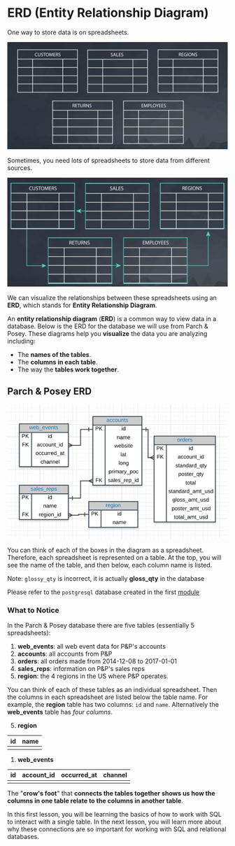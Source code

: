 # ERD (Entity Relationship Diagram)

One way to store data is on spreadsheets.

![erd 1](./images/01_erd.png)

Sometimes, you need lots of spreadsheets to store data from different sources.

![erd 2](./images/02_erd.png)

We can visualize the relationships between these spreadsheets using an **ERD**, which stands for **Entity Relationship Diagram**.

An **entity relationship diagram** (**ERD**) is a common way to view data in a database. Below is the ERD for the database we will use from Parch & Posey. These diagrams help you **visualize** the data you are analyzing including:

- The **names of the tables**.
- The **columns in each table**.
- The way the **tables work together**.

## Parch & Posey ERD

![erd 3](./images/03_erd_parchposey.png)

You can think of each of the boxes in the diagram as a spreadsheet. Therefore, each spreadsheet is represented on a table. At the top, you will see the name of the table, and then below, each column name is listed.

Note: `glossy_qty` is incorrect, it is actually **gloss_qty** in the database

Please refer to the `postgresql` database created in the first [module](../00_psql_setup/05_parch_posey.md)

### What to Notice

In the Parch & Posey database there are five tables (essentially 5 spreadsheets):

1. **web_events**: all web event data for P&P's accounts
2. **accounts**: all accounts from P&P
3. **orders**: all orders made from 2014-12-08 to 2017-01-01
4. **sales_reps**: information on P&P's sales reps
5. **region**: the 4 regions in the US where P&P operates.

You can think of each of these tables as an individual spreadsheet. Then the columns in each spreadsheet are listed below the table name. For example, the **region** table has two columns: `id` and `name`. Alternatively the **web_events** table has *four columns*.


5. **region**

| id | name|
|----|-----|
|    |     |

1. **web_events**

| id | account_id  | occurred_at  | channel  |
|:---| :---------: | :----------: | -------: |
|    |             |              |          |


The "**crow's foot**" that **connects the tables together shows us how the columns in one table relate to the columns in another table**.

In this first lesson, you will be learning the basics of how to work with SQL to interact with a single table. In the next lesson, you will learn more about why these connections are so important for working with SQL and relational databases.
